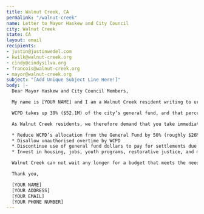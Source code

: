 ```yaml
---
title: Walnut Creek, CA
permalink: "/walnut-creek"
name: Letter to Mayor Haskew and City Council
city: Walnut Creek
state: CA
layout: email
recipients:
- justin@justinwedel.com
- kwilk@walnut-creek.org
- cindy@cindysilva.org
- francois@walnut-creek.org
- mayor@walnut-creek.org
subject: "[Add Unique Subject Line Here!]"
body: |-
  Dear Mayor Haskew and City Council Members,

  My name is [YOUR NAME] and I am a Walnut Creek resident writing to urge you to defund the Walnut Creek Police Department.

  WCPD takes up 30% ($52.1M) of the city’s general fund, and that percentage has risen for the last two decades, taking away desperately needed resources from essential city programs and services. The entire budget for Community & Economic Development only accounts for 8% ($14.9M) of the city's budget. The investment in policing has not made us safer – WCPD remains an embarrassment to the city and a lethal threat to Walnut Creek's Black and Brown communities, while increased police spending shows no correlation to increasing public safety over the past 20 years. With Walnut Creek's current finances in dire jeopardy, it is clear that we must defund the police.

  As Walnut Creek residents, we therefore demand that you take immediate action to ensure the following:

  * Reduce WCPD’s allocation from the General Fund by 50% (roughly $26M)
  * Disallow unauthorised overtime by WCPD
  * Discontinue use of general fund dollars to pay for settlements due to police murder, misconduct, and negligence
  * Invest in housing, jobs, youth programs, restorative justice, and mental health workers to keep the community safe.

  Walnut Creek can not wait any longer for a budget that meets the needs of its residents. The only way to achieve this is to take immediate steps to Defund and Abolish WCPD.

  Thank you,

  [YOUR NAME]
  [YOUR ADDRESS]
  [YOUR EMAIL]
  [YOUR PHONE NUMBER]
---
```


